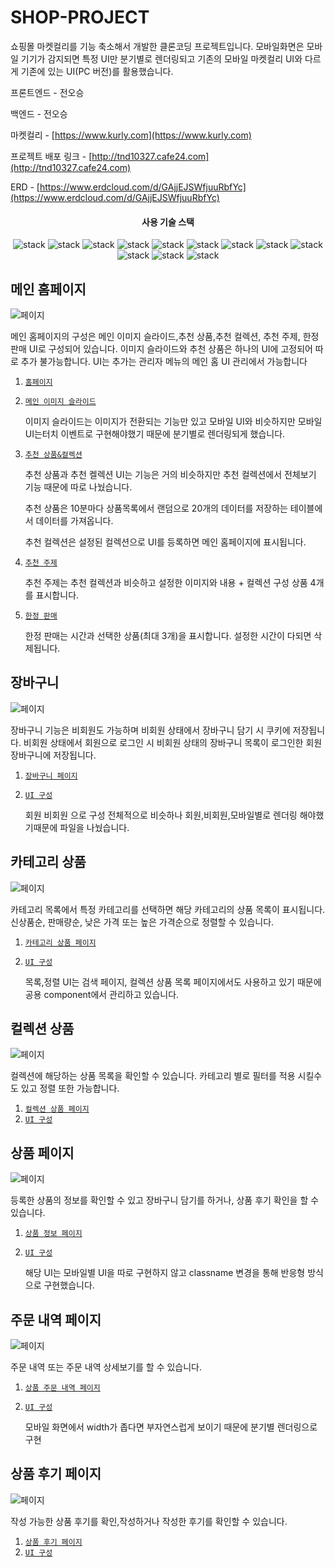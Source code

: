 <h1>SHOP-PROJECT</h1>

쇼핑몰 마켓컬리를 기능 축소해서 개발한 클론코딩 프로젝트입니다.
모바일화면은 모바일 기기가 감지되면 특정 UI만 분기별로 렌더링되고
기존의 모바일 마켓컬리 UI와 다르게  기존에 있는 UI(PC 버전)를 활용했습니다.

프론트엔드 - 전오승

백엔드 - 전오승

마켓컬리 - [https://www.kurly.com](https://www.kurly.com)

프로젝트 배포 링크 - [http://tnd10327.cafe24.com](http://tnd10327.cafe24.com)

ERD - [https://www.erdcloud.com/d/GAjjEJSWfjuuRbfYc](https://www.erdcloud.com/d/GAjjEJSWfjuuRbfYc)

<div style="text-align:center">
    <div style="align-items:center">
        <h4>사용 기술 스택</h4>
    </div>
    <div style="align-items:center">
        <img src="https://img.shields.io/badge/React-61DAFB?style=flat&logo=React&logoColor=white" alt="stack"/>
        <img src="https://img.shields.io/badge/HTML5-E34F26?style=flat&logo=HTML5&logoColor=white" alt="stack"/>
        <img src="https://img.shields.io/badge/TypeScript-3178C6?style=flat&logo=TypeScript&logoColor=white" alt="stack"/>
        <img src="https://img.shields.io/badge/CSS3-1572B6?style=flat&logo=CSS3&logoColor=white" alt="stack"/>
        <img src="https://img.shields.io/badge/Next.js-000000?style=flat&logo=Next.js&logoColor=white" alt="stack"/>
        <img src="https://img.shields.io/badge/Node.js-339933?style=flat&logo=Node.js&logoColor=white" alt="stack"/>
        <img src="https://img.shields.io/badge/MySQL-4479A1?style=flat&logo=MySQL&logoColor=white" alt="stack"/>
        <img src="https://img.shields.io/badge/Ubuntu-E95420?style=flat&logo=Ubuntu&logoColor=white" alt="stack"/>
        <img src="https://img.shields.io/badge/NGINX-009639?style=flat&logo=NGINX&logoColor=white" alt="stack"/>
        <img src="https://img.shields.io/badge/Git-F05032?style=flat&logo=Git&logoColor=white" alt="stack"/>
        <img src="https://img.shields.io/badge/Redux-764ABC?style=flat&logo=Redux&logoColor=white" alt="stack"/>
        <img src="https://img.shields.io/badge/React Query-FF4154?style=flat&logo=React Query&logoColor=white" alt="stack"/>
    </div>
</div>

## 메인 홈페이지
<img src="public/README/home.PNG" alt="페이지"/>

메인 홈페이지의 구성은 메인 이미지 슬라이드,추천 상품,추천 컬렉션, 추천 주제, 한정 판매 UI로 구성되어 있습니다.
이미지 슬라이드와 추천 상품은 하나의 UI에 고정되어 따로 추가 불가능합니다.
UI는 추가는 관리자 메뉴의 메인 홈 UI 관리에서 가능합니다

1. [`홈페이지`](https://github.com/jeonoseung/shop/blob/main/pages/index.tsx)
2. [`메인 이미지 슬라이드`](https://github.com/jeonoseung/shop/tree/main/src/component/home/image-slider)

    
    이미지 슬라이드는 이미지가 전환되는 기능만 있고 모바일 UI와 비슷하지만 
    모바일 UI는터치 이벤트로 구현해야했기 때문에 분기별로 렌더링되게 했습니다.

3. [`추천 상품&컬렉션`](https://github.com/jeonoseung/shop/tree/main/src/component/home/recommend)

    
    추천 상품과 추천 켈렉션 UI는 기능은 거의 비슷하지만
    추천 컬렉션에서 전체보기 기능 때문에 따로 나눴습니다.

    추천 상품은 10분마다 상품목록에서 랜덤으로 20개의 데이터를 저장하는 테이블에서 데이터를 가져옵니다.

    추천 컬렉션은 설정된 컬렉션으로 UI를 등록하면 메인 홈페이지에 표시됩니다.

4. [`추천 주제`](https://github.com/jeonoseung/shop/tree/main/src/component/home/recommend-topic)


    추천 주제는 추천 컬렉션과 비슷하고 설정한 이미지와 내용 + 컬렉션 구성 상품 4개를 표시합니다.    

5. [`한정 판매`](https://github.com/jeonoseung/shop/tree/main/src/component/home/limited-offer)
    

    한정 판매는 시간과 선택한 상품(최대 3개)을 표시합니다.
    설정한 시간이 다되면 삭제됩니다.

## 장바구니
<img src="public/README/cart.PNG" alt="페이지"/>

장바구니 기능은 비회원도 가능하며 비회원 상태에서 장바구니 담기 시 쿠키에 저장됩니다.
비회원 상태에서 회원으로 로그인 시 비회원 상태의 장바구니 목록이 로그인한 회원 장바구니에 저장됩니다.

1. [`장바구니 페이지`](https://github.com/jeonoseung/shop/blob/main/pages/cart/index.tsx)
2. [`UI 구성`](https://github.com/jeonoseung/shop/tree/main/src/component/cart)


    회원 비회원 으로 구성 전체적으로 비슷하나 
    회원,비회원,모바일별로 렌더링 해야했기때문에 파일을 나눴습니다.

## 카테고리 상품
<img src="public/README/category.PNG" alt="페이지"/>

카테고리 목록에서 특정 카테고리를 선택하면 해당 카테고리의 상품 목록이 표시됩니다. 신상품순, 판매량순, 낮은 가격 또는 높은 가격순으로 정렬할 수 있습니다.

1. [`카테고리 상품 페이지`](https://github.com/jeonoseung/shop/blob/main/pages/category/%5Bpid%5D.tsx)
2. [`UI 구성`](https://github.com/jeonoseung/shop/tree/main/src/component/public/list)


    목록,정렬 UI는 검색 페이지, 컬렉션 상품 목록 페이지에서도 
    사용하고 있기 때문에 공용 component에서 관리하고 있습니다.

## 컬렉션 상품
<img src="public/README/collection.PNG" alt="페이지"/>

컬렉션에 해당하는 상품 목록을 확인할 수 있습니다. 카테고리 별로 필터를 적용 시킬수도 있고 정렬 또한 가능합니다.

1. [`컬렉션 상품 페이지`](https://github.com/jeonoseung/shop/blob/main/pages/collection/%5Brouter%5D.tsx)
2. [`UI 구성`](https://github.com/jeonoseung/shop/tree/main/src/component/public/list)

## 상품 페이지 
<img src="public/README/product-info.PNG" alt="페이지"/>

등록한 상품의 정보를 확인할 수 있고 장바구니 담기를 하거나, 상품 후기 확인을 할 수 있습니다.

1. [`상품 정보 페이지`](https://github.com/jeonoseung/shop/blob/main/pages/product/%5Bpid%5D.tsx)
2. [`UI 구성`](https://github.com/jeonoseung/shop/tree/main/src/component/product/product-info)

    
    해당 UI는 모바일별 UI을 따로 구현하지 않고 classname 변경을 통해 반응형 방식으로 구현했습니다.

## 주문 내역 페이지
<img src="public/README/order.PNG" alt="페이지"/>

주문 내역 또는 주문 내역 상세보기를 할 수 있습니다.

1. [`상품 주문 내역 페이지`](https://github.com/jeonoseung/shop/tree/main/pages/my-page/order)
2. [`UI 구성`](https://github.com/jeonoseung/shop/tree/main/src/component/my-page/order)

    
    모바일 화면에서 width가 좁다면 부자연스럽게 보이기 때문에 분기별 렌더링으로 구현

## 상품 후기 페이지
<img src="public/README/review.PNG" alt="페이지"/>

작성 가능한 상품 후기를 확인,작성하거나 작성한 후기를 확인할 수 있습니다.

1. [`상품 후기 페이지`](https://github.com/jeonoseung/shop/blob/main/pages/my-page/review/index.tsx)
2. [`UI 구성`](https://github.com/jeonoseung/shop/tree/main/src/component/my-page/review)


